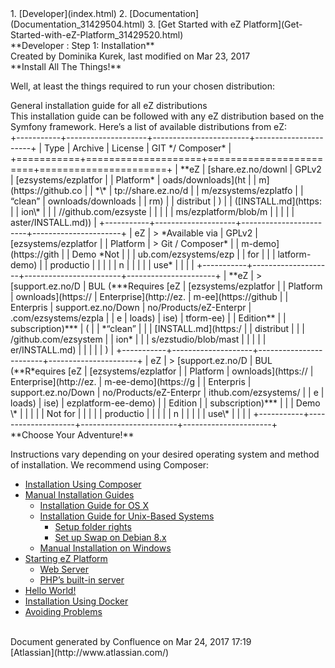<div id="page">
<div id="main" class="aui-page-panel">
<div id="main-header">
<div id="breadcrumb-section">
1.  [Developer](index.html)
2.  [Documentation](Documentation_31429504.html)
3.  [Get Started with eZ
    Platform](Get-Started-with-eZ-Platform_31429520.html)

</div>
**Developer : Step 1: Installation**

</div>
<div id="content" class="view">
<div class="page-metadata">
Created by Dominika Kurek, last modified on Mar 23, 2017

</div>
<div id="main-content" class="wiki-content group">
<div class="contentLayout2">
<div class="columnLayout two-right-sidebar"
data-layout="two-right-sidebar">
<div class="cell normal" data-type="normal">
<div class="innerCell">
**Install All The Things!**

Well, at least the things required to run your chosen distribution:

<div
class="confluence-information-macro confluence-information-macro-information">
General installation guide for all eZ distributions

<div class="confluence-information-macro-body">
This installation guide can be followed with any eZ distribution based
on the Symfony framework. Here’s a list of available distributions from
eZ:

<div class="table-wrap">
+-----------+--------------------+------------------------+----------------------+
| Type      | Archive            | License                | GIT */ Composer*     |
+===========+====================+========================+======================+
| **eZ      | [share.ez.no/downl | GPLv2                  | [ezsystems/ezplatfor |
| Platform* | oads/downloads](ht |                        | m](https://github.co |
| *\*       | tp://share.ez.no/d |                        | m/ezsystems/ezplatfo |
| “clean”   | ownloads/downloads |                        | rm)                  |
| distribut | )                  |                        | ([INSTALL.md](https: |
| ion\*     |                    |                        | //github.com/ezsyste |
|           |                    |                        | ms/ezplatform/blob/m |
|           |                    |                        | aster/INSTALL.md))   |
+-----------+--------------------+------------------------+----------------------+
| eZ        | > *Available via   | GPLv2                  | [ezsystems/ezplatfor |
| Platform  | > Git / Composer*  |                        | m-demo](https://gith |
| Demo *Not |                    |                        | ub.com/ezsystems/ezp |
| for       |                    |                        | latform-demo)        |
| productio |                    |                        |                      |
| n         |                    |                        |                      |
| use*      |                    |                        |                      |
+-----------+--------------------+------------------------+----------------------+
| **eZ      | > [support.ez.no/D | BUL (***Requires [eZ   | [ezsystems/ezplatfor |
| Platform  | ownloads](https:// | Enterprise](http://ez. | m-ee](https://github |
| Enterpris | support.ez.no/Down | no/Products/eZ-Enterpr | .com/ezsystems/ezpla |
| e         | loads)             | ise)                   | tform-ee)            |
| Edition** |                    | subscription)***       | (                    |
| *“clean”  |                    |                        | [INSTALL.md](https:/ |
| distribut |                    |                        | /github.com/ezsystem |
| ion*      |                    |                        | s/ezstudio/blob/mast |
|           |                    |                        | er/INSTALL.md)       |
|           |                    |                        | )                    |
+-----------+--------------------+------------------------+----------------------+
| eZ        | > [support.ez.no/D | BUL (**R*equires [eZ   | [ezsystems/ezplatfor |
| Platform  | ownloads](https:// | Enterprise](http://ez. | m-ee-demo](https://g |
| Enterpris | support.ez.no/Down | no/Products/eZ-Enterpr | ithub.com/ezsystems/ |
| e         | loads)             | ise)                   | ezplatform-ee-demo)  |
| Edition   |                    | subscription)***       |                      |
| Demo \*   |                    |                        |                      |
| Not for   |                    |                        |                      |
| productio |                    |                        |                      |
| n         |                    |                        |                      |
| use\*     |                    |                        |                      |
+-----------+--------------------+------------------------+----------------------+

</div>
</div>
</div>
**Choose Your Adventure!**

Instructions vary depending on your desired operating system and method
of installation. We recommend using Composer:

-   [Installation Using
    Composer](Installation-Using-Composer_31429546.html)
-   [Manual Installation
    Guides](Manual-Installation-Guides_31431727.html)
    -   [Installation Guide for OS
        X](Installation-Guide-for-OS-X_31431738.html)
    -   [Installation Guide for Unix-Based
        Systems](Installation-Guide-for-Unix-Based-Systems_31431755.html)
        -   [Setup folder rights](Setup-folder-rights_32866325.html)
        -   [Set up Swap on Debian
            8.x](Set-up-Swap-on-Debian-8.x_32114141.html)
    -   [Manual Installation on
        Windows](Manual-Installation-on-Windows_32113648.html)
-   [Starting eZ Platform](Starting-eZ-Platform_31429550.html)
    -   [Web Server](Web-Server_31429554.html)
    -   [PHP’s built-in server](31429556.html)
-   [Hello World!](31429552.html)
-   [Installation Using Docker](Installation-Using-Docker_32113397.html)
-   [Avoiding Problems](Avoiding-Problems_32113599.html)

</div>
</div>
<div class="cell aside" data-type="aside">
<div class="innerCell">
 

</div>
</div>
</div>
</div>
</div>
</div>
</div>
<div id="footer" role="contentinfo">
<div class="section footer-body">
Document generated by Confluence on Mar 24, 2017 17:19

<div id="footer-logo">
[Atlassian](http://www.atlassian.com/)

</div>
</div>
</div>
</div>

